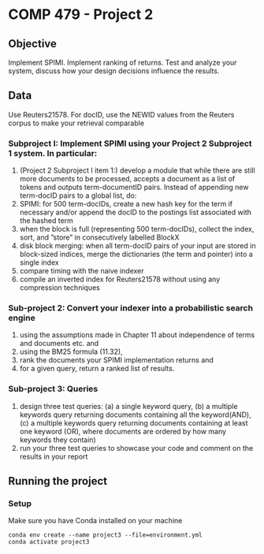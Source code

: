 # COMP 479 - Project 2

## Objective
Implement SPIMI. Implement ranking of returns. Test and analyze your system, discuss how your design decisions influence the results.

## Data
Use Reuters21578. For docID, use the NEWID values from the Reuters corpus to make your retrieval comparable

### Subproject I: Implement SPIMI using your Project 2 Subproject 1 system. In particular:
1. (Project 2 Subproject I item 1:) develop a module that while there are still more documents to be processed,
accepts a document as a list of tokens and outputs term-documentID pairs. Instead of appending new term-docID
pairs to a global list, do:
2. SPIMI: for 500 term-docIDs, create a new hash key for the term if necessary and/or append the docID to the
postings list associated with the hashed term
3. when the block is full (representing 500 term-docIDs), collect the index, sort, and ”store” in consecutively labelled
BlockX
4. disk block merging: when all term-docID pairs of your input are stored in block-sized indices, merge the dictionaries (the term and pointer) into a single index
5. compare timing with the naive indexer
6. compile an inverted index for Reuters21578 without using any compression techniques

### Sub-project 2: Convert your indexer into a probabilistic search engine
1. using the assumptions made in Chapter 11 about independence of terms and documents etc. and
2. using the BM25 formula (11.32),
3. rank the documents your SPIMI implementation returns and
4. for a given query, return a ranked list of results.

### Sub-project 3: Queries
1. design three test queries:
    (a) a single keyword query,
    (b) a multiple keywords query returning documents containing all the keyword(AND),
    (c) a multiple keywords query returning documents containing at least one keyword (OR), where documents are ordered by how many keywords they contain)
2. run your three test queries to showcase your code and comment on the results in your report

## Running the project

### Setup
Make sure you have Conda installed on your machine
```
conda env create --name project3 --file=environment.yml
conda activate project3
```